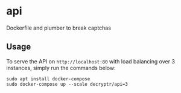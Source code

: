 # api

Dockerfile and plumber to break captchas

## Usage

To serve the API on `http://localhost:80` with load balancing over 3 instances,
simply run the commands below:

```
sudo apt install docker-compose
sudo docker-compose up --scale decryptr/api=3
```
